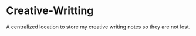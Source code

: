 # Creative-Writting
A centralized location to store my creative writing notes so they are not lost.
